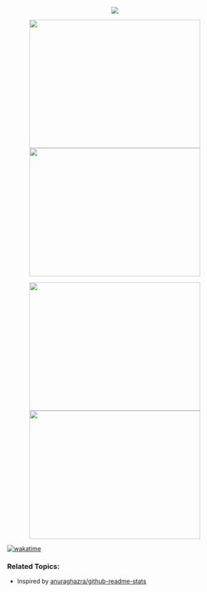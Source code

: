 <p align="center"><a href="https://github.com/anuraghazra/github-readme-stats">
  <img align="center" src="https://github-readme-stats.vercel.app/api?username=austintuley&count_private=true&show_icons=true&theme=tokyonight" />
</a></p>

<p align="center"><a href="https://wakatime.com/@austintuley">
  <img align="center" width="400" height="300" src="https://wakatime.com/share/@austintuley/c4c1d602-9297-4b1d-aa14-5a2977b06ba6.svg" />
</a>
<a href="https://wakatime.com/@austintuley">
  <img align="center" width="400" height="300" src="https://wakatime.com/share/@austintuley/b1968f1e-ce8f-44c0-9ec7-5dd04dd05048.svg" />
</a></p>

<p align="center"><a href="https://wakatime.com/@austintuley">
  <img align="center" width="400" height="300" src="https://wakatime.com/share/@austintuley/034c7239-4548-4f90-b258-827d439bcae8.svg" />
</a>
<a href="https://wakatime.com/@austintuley">
  <img align="center" width="400" height="300" src="https://wakatime.com/share/@austintuley/3c353877-a834-453a-83a1-0020bb48d3b9.svg" />
</a></p>


[![wakatime](https://wakatime.com/badge/user/1fe83b0e-b8e7-4414-ad72-b2d87bb7d83d.svg)](https://wakatime.com/@1fe83b0e-b8e7-4414-ad72-b2d87bb7d83d)

### Related Topics:
- Inspired by [anuraghazra/github-readme-stats](https://github.com/anuraghazra/github-readme-stats)
